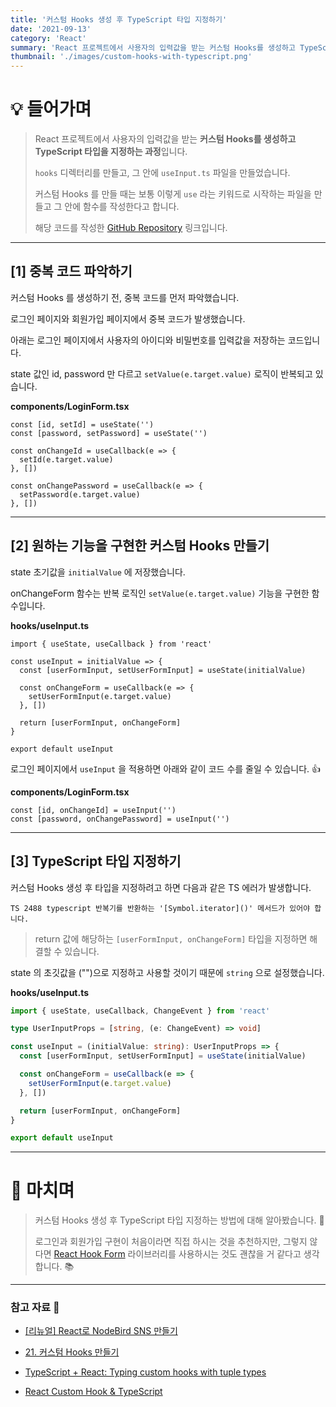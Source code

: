 ```yaml
---
title: '커스텀 Hooks 생성 후 TypeScript 타입 지정하기'
date: '2021-09-13'
category: 'React'
summary: 'React 프로젝트에서 사용자의 입력값을 받는 커스텀 Hooks를 생성하고 TypeScript 타입을 지정하는 과정입니다.'
thumbnail: './images/custom-hooks-with-typescript.png'
---
```


# 💡 들어가며

> React 프로젝트에서 사용자의 입력값을 받는 **커스텀 Hooks를 생성하고 TypeScript 타입을 지정하는 과정**입니다.
>
> `hooks` 디렉터리를 만들고, 그 안에 `useInput.ts` 파일을 만들었습니다.
>
> 커스텀 Hooks 를 만들 때는 보통 이렇게 `use` 라는 키워드로 시작하는 파일을 만들고 그 안에 함수를 작성한다고 합니다.
>
> 해당 코드를 작성한 [GitHub Repository](https://github.com/mnxmnz/Twitter-Clone-Frontend/blob/main/hooks/useInput.ts) 링크입니다.

<hr>

## [1] 중복 코드 파악하기

커스텀 Hooks 를 생성하기 전, 중복 코드를 먼저 파악했습니다.

로그인 페이지와 회원가입 페이지에서 중복 코드가 발생했습니다.

아래는 로그인 페이지에서 사용자의 아이디와 비밀번호를 입력값을 저장하는 코드입니다.

state 값인 id, password 만 다르고 `setValue(e.target.value)` 로직이 반복되고 있습니다.

**components/LoginForm.tsx**

```tsx
const [id, setId] = useState('')
const [password, setPassword] = useState('')

const onChangeId = useCallback(e => {
  setId(e.target.value)
}, [])

const onChangePassword = useCallback(e => {
  setPassword(e.target.value)
}, [])
```

<hr>

## [2] 원하는 기능을 구현한 커스텀 Hooks 만들기

state 초기값을 `initialValue` 에 저장했습니다.

onChangeForm 함수는 반복 로직인 `setValue(e.target.value)` 기능을 구현한 함수입니다.

**hooks/useInput.ts**

```tsx
import { useState, useCallback } from 'react'

const useInput = initialValue => {
  const [userFormInput, setUserFormInput] = useState(initialValue)

  const onChangeForm = useCallback(e => {
    setUserFormInput(e.target.value)
  }, [])

  return [userFormInput, onChangeForm]
}

export default useInput
```

로그인 페이지에서 `useInput` 을 적용하면 아래와 같이 코드 수를 줄일 수 있습니다. 👍

**components/LoginForm.tsx**

```tsx
const [id, onChangeId] = useInput('')
const [password, onChangePassword] = useInput('')
```

<hr>

## [3] TypeScript 타입 지정하기

커스텀 Hooks 생성 후 타입을 지정하려고 하면 다음과 같은 TS 에러가 발생합니다.

`TS 2488 typescript 반복기를 반환하는 '[Symbol.iterator]()' 메서드가 있어야 합니다.`

> return 값에 해당하는 `[userFormInput, onChangeForm]` 타입을 지정하면 해결할 수 있습니다.

state 의 초깃값을 ("")으로 지정하고 사용할 것이기 때문에 `string` 으로 설정했습니다.

**hooks/useInput.ts**

```ts
import { useState, useCallback, ChangeEvent } from 'react'

type UserInputProps = [string, (e: ChangeEvent) => void]

const useInput = (initialValue: string): UserInputProps => {
  const [userFormInput, setUserFormInput] = useState(initialValue)

  const onChangeForm = useCallback(e => {
    setUserFormInput(e.target.value)
  }, [])

  return [userFormInput, onChangeForm]
}

export default useInput
```

<hr>

# 👏 마치며

> 커스텀 Hooks 생성 후 TypeScript 타입 지정하는 방법에 대해 알아봤습니다. 🤗
>
> 로그인과 회원가입 구현이 처음이라면 직접 하시는 것을 추천하지만, 그렇지 않다면 [React Hook Form](https://react-hook-form.com/) 라이브러리를 사용하시는 것도 괜찮을 거 같다고 생각합니다. 📚

<hr>

### 참고 자료 📩

- [[리뉴얼] React로 NodeBird SNS 만들기](https://www.inflearn.com/course/%EB%85%B8%EB%93%9C%EB%B2%84%EB%93%9C-%EB%A6%AC%EC%95%A1%ED%8A%B8-%EB%A6%AC%EB%89%B4%EC%96%BC)

- [21. 커스텀 Hooks 만들기](https://react.vlpt.us/basic/21-custom-hook.html)

- [TypeScript + React: Typing custom hooks with tuple types](https://fettblog.eu/typescript-react-typeing-custom-hooks/)

- [React Custom Hook & TypeScript](https://velog.io/@ghkstmd00/React-Custom-Hook-TypeScript)
